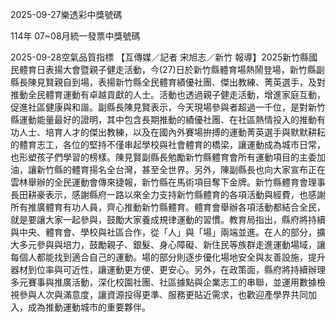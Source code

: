 
2025-09-27樂透彩中獎號碼

                                
114年 07~08月統一發票中獎號碼
                             
2025-09-28空氣品質指標
                              【互傳媒／記者 宋旭志／新竹 報導】2025新竹縣國民體育日表揚大會暨親子健走活動，今(27)日於新竹縣體育場熱鬧登場，新竹縣副縣長陳見賢親自到場，表揚新竹縣全民體育績優社團、傑出教練、菁英選手，及對推動全民體育運動有卓越貢獻的人士。活動也透過親子健走活動，增進家庭互動，促進社區健康與和諧。副縣長陳見賢表示，今天現場參與者超過一千位，是對新竹縣運動能量最好的證明，其中包含長期推動的績優社團、在社區熱情投入的推動有功人士、培育人才的傑出教練，以及在國內外賽場拚搏的運動菁英選手與默默耕耘的體育志工，各位的堅持不僅串起學校與社會體育的橋梁，讓運動成為城市日常，也形塑孩子們學習的榜樣。陳見賢副縣長勉勵新竹縣體育會所有運動項目的主委加油，讓新竹縣的體育揚名全台灣，甚至全世界。另外，陳副縣長也向大家宣布正在雲林舉辦的全民運動會傳來捷報，新竹縣在馬術項目奪下金牌。新竹縣體育會理事長田耕豪表示，感謝縣府一路以來全力支持新竹縣體育的各項活動與經費，也感謝所有推廣體育有功人員，齊心推動新竹縣體育。體育會舉辦各項活動都結合全民，就是要讓大家一起參與，鼓勵大家養成規律運動的習慣。教育局指出，縣府將持續與中央、體育會、學校與社區合作，從「人」與「場」兩端並進。在人的部分，擴大多元參與與培力，鼓勵親子、銀髮、身心障礙、新住民等族群走進運動場域，讓每個人都能找到適合自己的運動。場的部分則逐步優化場地安全與友善設施，提升器材到位率與可近性，讓運動更方便、更安心。另外，在政策面，縣府將持續辦理多元賽事與推廣活動，深化校園社團、社區據點與企業志工的串聯，並運用數據檢視參與人次與滿意度，讓資源投得更準、服務更貼近需求，也歡迎產學界共同加入，成為推動運動城市的重要夥伴。